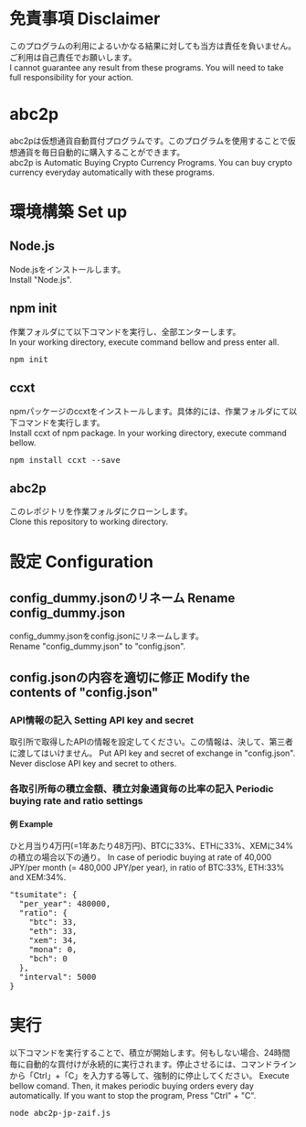 # 免責事項 Disclaimer
このプログラムの利用によるいかなる結果に対しても当方は責任を負いません。ご利用は自己責任でお願いします。<br>
I cannot guarantee any result from these programs. You will need to take full responsibility for your action.

# abc2p
abc2pは仮想通貨自動買付プログラムです。このプログラムを使用することで仮想通貨を毎日自動的に購入することができます。<br>
abc2p is Automatic Buying Crypto Currency Programs. You can buy crypto currency everyday automatically with these programs.

# 環境構築 Set up

## Node.js
Node.jsをインストールします。<br>
Install "Node.js".

## npm init
作業フォルダにて以下コマンドを実行し、全部エンターします。<br>
In your working directory, execute command bellow and press enter all.
<pre>
npm init
</pre>

## ccxt
npmパッケージのccxtをインストールします。具体的には、作業フォルダにて以下コマンドを実行します。<br>
Install ccxt of npm package. In your working directory, execute command bellow.
<pre>
npm install ccxt --save
</pre>

## abc2p
このレポジトリを作業フォルダにクローンします。<br>
Clone this repository to working directory.

# 設定 Configuration

## config_dummy.jsonのリネーム Rename config_dummy.json
config_dummy.jsonをconfig.jsonにリネームします。<br>
Rename "config_dummy.json" to "config.json".

## config.jsonの内容を適切に修正 Modify the contents of "config.json"

### API情報の記入 Setting API key and secret
取引所で取得したAPIの情報を設定してください。この情報は、決して、第三者に渡してはいけません。
Put API key and secret of exchange in "config.json". Never disclose API key and secret to others.

### 各取引所毎の積立金額、積立対象通貨毎の比率の記入 Periodic buying rate and ratio settings

#### 例 Example
ひと月当り4万円(=1年あたり48万円)、BTCに33%、ETHに33%、XEMに34%の積立の場合以下の通り。
In case of periodic buying at rate of 40,000 JPY/per month (= 480,000 JPY/per year), in ratio of BTC:33%, ETH:33% and XEM:34%.
<pre>
"tsumitate": {
  "per_year": 480000,
  "ratio": {
    "btc": 33,
    "eth": 33,
    "xem": 34,
    "mona": 0,
    "bch": 0
  },
  "interval": 5000
}
</pre>

# 実行
以下コマンドを実行することで、積立が開始します。何もしない場合、24時間毎に自動的な買付けが永続的に実行されます。停止させるには、コマンドラインから「Ctrl」+「C」を入力する等して、強制的に停止してください。
Execute bellow comand. Then, it makes periodic buying orders every day automatically. If you want to stop the program, Press "Ctrl" + "C".
<pre>
node abc2p-jp-zaif.js
</pre>
